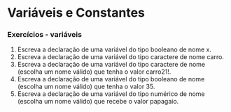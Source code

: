 # Variáveis e Constantes

### Exercícios  - variáveis

1. Escreva a declaração de uma variável do tipo booleano de nome x.
2. Escreva a declaração de uma variável do tipo caractere de nome carro.
3. Escreva a declaração de uma variável do tipo caractere de nome \(escolha um nome válido\) que tenha o valor carro21!.
4. Escreva a declaração de uma variável do tipo booleano de nome \(escolha um nome válido\) que tenha o valor 35.
5. Escreva a declaração de uma variável do tipo numérico de nome \(escolha um nome válido\) que recebe o valor papagaio.




